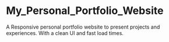 # My_Personal_Portfolio_Website
A Responsive personal portfolio website to present projects and experiences. With a clean UI and fast load times.
